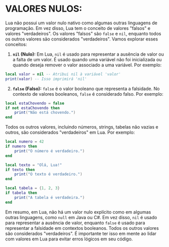 # VALORES NULOS:
Lua não possui um valor nulo nativo como algumas outras linguagens de programação. Em vez disso, Lua tem o conceito de valores "falsos" e valores "verdadeiros". Os valores "falsos" são `false` e `nil`, enquanto todos os outros valores são considerados "verdadeiros". Vamos explorar esses conceitos:

1. **`nil` (Nulo):** Em Lua, `nil` é usado para representar a ausência de valor ou a falta de um valor. É usado quando uma variável não foi inicializada ou quando deseja remover o valor associado a uma variável. Por exemplo:

```lua
local valor = nil -- Atribui nil à variável 'valor'
print(valor) -- Isso imprimirá 'nil'
```

2. **`false` (Falso):** `false` é o valor booleano que representa a falsidade. No contexto de valores booleanos, `false` é considerado falso. Por exemplo:

```lua
local estaChovendo = false
if not estaChovendo then
    print("Não está chovendo.")
end
```

Todos os outros valores, incluindo números, strings, tabelas não vazias e outros, são considerados "verdadeiros" em Lua. Por exemplo:

```lua
local numero = 42
if numero then
    print("O número é verdadeiro.")
end

local texto = "Olá, Lua!"
if texto then
    print("O texto é verdadeiro.")
end

local tabela = {1, 2, 3}
if tabela then
    print("A tabela é verdadeira.")
end
```

Em resumo, em Lua, não há um valor nulo explícito como em algumas outras linguagens, como `null` em Java ou C#. Em vez disso, `nil` é usado para representar a ausência de valor, enquanto `false` é usado para representar a falsidade em contextos booleanos. Todos os outros valores são considerados "verdadeiros". É importante ter isso em mente ao lidar com valores em Lua para evitar erros lógicos em seu código.